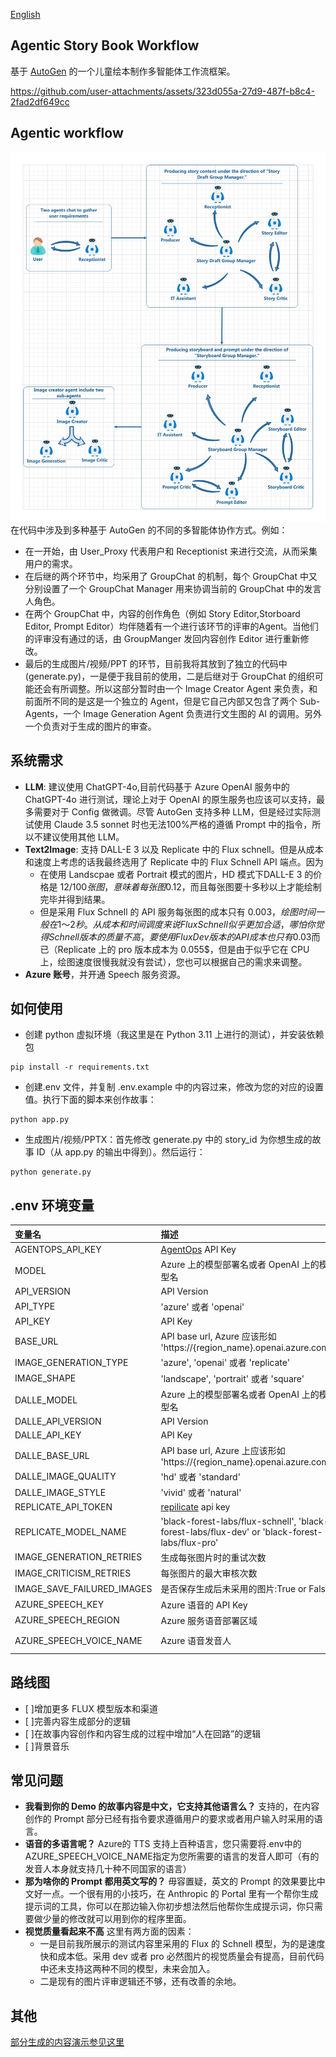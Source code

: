 [English](README.md)

## Agentic Story Book Workflow
基于 [AutoGen](https://microsoft.github.io/autogen/) 的一个儿童绘本制作多智能体工作流框架。

https://github.com/user-attachments/assets/323d055a-27d9-487f-b8c4-2fad2df649cc

## Agentic workflow
![MultiAgent](./images/MultiAgents.jpg)
在代码中涉及到多种基于 AutoGen 的不同的多智能体协作方式。例如：
- 在一开始，由 User_Proxy 代表用户和 Receptionist 来进行交流，从而采集用户的需求。
- 在后继的两个环节中，均采用了 GroupChat 的机制，每个 GroupChat 中又分别设置了一个 GroupChat Manager 用来协调当前的 GroupChat 中的发言人角色。
- 在两个 GroupChat 中，内容的创作角色（例如 Story Editor,Storboard Editor, Prompt Editor）均伴随着有一个进行该环节的评审的Agent。当他们的评审没有通过的话，由 GroupManger 发回内容创作 Editor 进行重新修改。
- 最后的生成图片/视频/PPT 的环节，目前我将其放到了独立的代码中(generate.py)，一是便于我目前的使用，二是后继对于 GroupChat 的组织可能还会有所调整。所以这部分暂时由一个 Image Creator Agent 来负责，和前面所不同的是这是一个独立的 Agent，但是它自己内部又包含了两个 Sub-Agents，一个 Image Generation Agent 负责进行文生图的 AI 的调用。另外一个负责对于生成的图片的审查。

## 系统需求
- **LLM**: 建议使用 ChatGPT-4o,目前代码基于 Azure OpenAI 服务中的 ChatGPT-4o 进行测试，理论上对于 OpenAI 的原生服务也应该可以支持，最多需要对于 Config 做微调。尽管 AutoGen 支持多种 LLM，但是经过实际测试使用 Claude 3.5 sonnet 时也无法100%严格的遵循 Prompt 中的指令，所以不建议使用其他 LLM。
- **Text2Image**: 支持 DALL-E 3 以及 Replicate 中的 Flux schnell。但是从成本和速度上考虑的话我最终选用了 Replicate 中的 Flux Schnell API 端点。因为
  - 在使用 Landscpae 或者 Portrait 模式的图片，HD 模式下DALL-E 3 的价格是 12$/100 张图，意味着每张图 0.12$，而且每张图要十多秒以上才能绘制完毕并得到结果。
  - 但是采用 Flux Schnell 的 API 服务每张图的成本只有 0.003$，绘图时间一般在 1 ～2 秒。从成本和时间调度来说 Flux Schnell 似乎更加合适，哪怕你觉得 Schnell 版本的质量不高，要使用 Flux Dev 版本的 API 成本也只有 0.03$而已（Replicate 上的 pro 版本成本为 0.055$，但是由于似乎它在 CPU 上，绘图速度很慢我就没有尝试），您也可以根据自己的需求来调整。
- **Azure 账号**，并开通 Speech 服务资源。

## 如何使用
- 创建 python 虚拟环境（我这里是在 Python 3.11 上进行的测试），并安装依赖包
```
pip install -r requirements.txt
```
- 创建.env 文件，并复制 .env.example 中的内容过来，修改为您的对应的设置值。执行下面的脚本来创作故事：
```
python app.py
```
- 生成图片/视频/PPTX：首先修改 generate.py 中的 story_id 为你想生成的故事 ID（从 app.py 的输出中得到）。然后运行：
```
python generate.py
```

## .env 环境变量
|变量名|描述 |默认值|
|:-----|:----|:-----:|
|AGENTOPS_API_KEY| [AgentOps](https://app.agentops.ai/) API Key| |
|MODEL|Azure 上的模型部署名或者 OpenAI 上的模型名 | |
|API_VERSION|API Version|'2024-06-01'|
|API_TYPE|'azure' 或者 'openai'|azure|
|API_KEY|API Key| |
|BASE_URL|API base url,  Azure 应该形如 'https://{region_name}.openai.azure.com/'||
|IMAGE_GENERATION_TYPE|'azure', 'openai' 或者 'replicate'||
|IMAGE_SHAPE|'landscape', 'portrait' 或者 'square'|landscape|
|DALLE_MODEL|Azure 上的模型部署名或者 OpenAI 上的模型名 | |
|DALLE_API_VERSION|API Version|'2024-06-01'|
|DALLE_API_KEY|API Key| |
|DALLE_BASE_URL|API base url, Azure 上应该形如 'https://{region_name}.openai.azure.com/'||
|DALLE_IMAGE_QUALITY|'hd' 或者 'standard'|'hd'|
|DALLE_IMAGE_STYLE|'vivid' 或者 'natural'|'vivid'|
|REPLICATE_API_TOKEN|[repilicate](https://replicate.com/) api key| |
|REPLICATE_MODEL_NAME| 'black-forest-labs/flux-schnell', 'black-forest-labs/flux-dev' or 'black-forest-labs/flux-pro'|'black-forest-labs/flux-schnell'|
|IMAGE_GENERATION_RETRIES|生成每张图片时的重试次数|3|
|IMAGE_CRITICISM_RETRIES|每张图片的最大审核次数|2|
|IMAGE_SAVE_FAILURED_IMAGES|是否保存生成后未采用的图片:True or False|False|
|AZURE_SPEECH_KEY|Azure 语音的 API Key||
|AZURE_SPEECH_REGION|Azure 服务语音部署区域||
|AZURE_SPEECH_VOICE_NAME|Azure 语音发音人|'zh-CN-XiaoxiaoMultilingualNeural'|


## 路线图
- [ ]增加更多 FLUX 模型版本和渠道
- [ ]完善内容生成部分的逻辑
- [ ]在故事内容创作和内容生成的过程中增加“人在回路”的逻辑
- [ ]背景音乐

## 常见问题
- **我看到你的 Demo 的故事内容是中文，它支持其他语言么？**
  支持的，在内容创作的 Prompt 部分已经有指令要求遵循用户的要求或者用户输入时采用的语言。
- **语音的多语言呢？**
  Azure的 TTS 支持上百种语言，您只需要将.env中的AZURE_SPEECH_VOICE_NAME指定为您所需要的语言的发音人即可（有的发音人本身就支持几十种不同国家的语言）
- **那为啥你的 Prompt 都用英文写的？**
  毋容置疑，英文的 Prompt 的效果要比中文好一点。一个很有用的小技巧，在 Anthropic 的 Portal 里有一个帮你生成提示词的工具，你可以在那边输入你初步想法然后他帮你生成提示词，你只需要做少量的修改就可以用到你的程序里面。
- **视觉质量看起来不高**
  这里有两方面的因素：
  - 一是目前我所展示的测试内容里采用的 Flux 的 Schnell 模型，为的是速度快和成本低。采用 dev 或者 pro 必然图片的视觉质量会有提高，目前代码中还未支持这两种不同的模型，未来会加入。
  - 二是现有的图片评审逻辑还不够，还有改善的余地。
  
## 其他
[部分生成的内容演示参见这里](DEMO-Results.md)